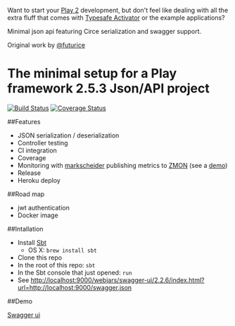 Want to start your [Play 2](https://www.playframework.com/documentation/2.5.x/Home) development, but don't feel like dealing with all the extra fluff that comes with [Typesafe Activator](https://www.typesafe.com/activator/docs) or the example applications?

Minimal json api featuring Circe serialization and swagger support.

Original work by [@futurice](https://github.com/futurice/minimal-play2.git)


# The minimal setup for a Play framework 2.5.3 Json/API project

[![Build Status](https://travis-ci.org/sammyrulez/minimal-play2.svg?branch=master)](https://travis-ci.org/sammyrulez/minimal-play2) [![Coverage Status](https://coveralls.io/repos/github/sammyrulez/minimal-play2/badge.svg?branch=master)](https://coveralls.io/github/sammyrulez/minimal-play2?branch=master)

##Features
* JSON serialization / deserialization
* Controller testing
* CI integration
* Coverage
* Monitoring with [markscheider](https://github.com/zalando-incubator/markscheider) publishing metrics to [ZMON](https://github.com/zalando/zmon) (see a [demo](https://demo.zmon.io))
* Release
* Heroku deploy

##Road map
* jwt authentication
* Docker image


##Intallation

* Install [Sbt](http://www.scala-sbt.org/index.html)
  * OS X: `brew install sbt`
* Clone this repo
* In the root of this repo: `sbt`
* In the Sbt console that just opened: `run`
* See [http://localhost:9000/webjars/swagger-ui/2.2.6/index.html?url=http://localhost:9000/swagger.json](http://localhost:9000/webjars/swagger-ui/2.2.6/index.html?url=http://localhost:9000/swagger.json)

##Demo

[Swagger ui](http://minimal-play2.herokuapp.com/webjars/swagger-ui/2.2.6/index.html?url=http://minimal-play2.herokuapp.com/swagger.json)

